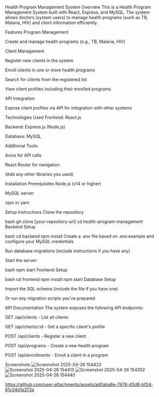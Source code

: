 Health Program Management System
Overview
This is a Health Program Management System built with React, Express, and MySQL. The system allows doctors (system users) to manage health programs (such as TB, Malaria, HIV) and client information efficiently.

Features
Program Management

Create and manage health programs (e.g., TB, Malaria, HIV)

Client Management

Register new clients in the system

Enroll clients in one or more health programs

Search for clients from the registered list

View client profiles including their enrolled programs

API Integration

Expose client profiles via API for integration with other systems

Technologies Used
Frontend: React.js

Backend: Express.js (Node.js)

Database: MySQL

Additional Tools:

Axios for API calls

React Router for navigation

(Add any other libraries you used)

Installation
Prerequisites
Node.js (v14 or higher)

MySQL server

npm or yarn

Setup Instructions
Clone the repository

bash
git clone [your-repository-url]
cd health-program-management
Backend Setup

bash
cd backend
npm install
Create a .env file based on .env.example and configure your MySQL credentials

Run database migrations (include instructions if you have any)

Start the server:

bash
npm start
Frontend Setup

bash
cd frontend
npm install
npm start
Database Setup

Import the SQL schema (include the file if you have one)

Or run any migration scripts you've prepared

API Documentation
The system exposes the following API endpoints:

GET /api/clients - List all clients

GET /api/clients/:id - Get a specific client's profile

POST /api/clients - Register a new client

POST /api/programs - Create a new health program

POST /api/enrollments - Enroll a client in a program

Screenshots
![Screenshot 2025-04-26 154423](https://github.com/user-attachments/assets/a0f400f7-2dda-475f-8348-b8af85f88d28)
![Screenshot 2025-04-26 154413](https://github.com/user-attachments/assets/67c7c4da-ee6d-46ae-b8fd-4146ad42e744)
![Screenshot 2025-04-26 154352](https://github.com/user-attachments/assets/3d386bd9-4162-4d5c-8d3f-f4b2204bb8fe)
![Screenshot 2025-04-26 154440](https://github.com/user-attachments/assets/da914093-1b78-4f93-b6c6-9a26e412b3a9)


https://github.com/user-attachments/assets/ad0aba8e-7478-45d8-bf24-61c34d1a373a

